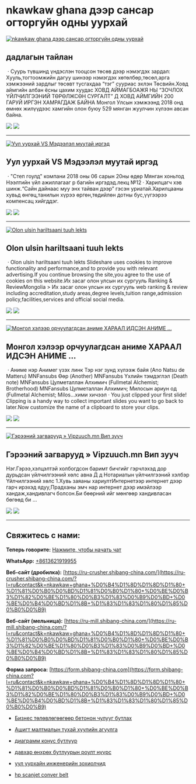 # nkawkaw ghana дээр сансар огторгуйн одны уурхай

<a href="https://swt.shibang-china.com/?l=ru&img&k=nkawkaw+ghana+%D0%B4%D1%8D%D1%8D%D1%80+%D1%81%D0%B0%D0%BD%D1%81%D0%B0%D1%80+%D0%BE%D0%B3%D1%82%D0%BE%D1%80%D0%B3%D1%83%D0%B9%D0%BD+%D0%BE%D0%B4%D0%BD%D1%8B+%D1%83%D1%83%D1%80%D1%85%D0%B0%D0%B9" target="_blank">![nkawkaw ghana дээр сансар огторгуйн одны уурхай](http://static.shibang-china.com/all-800x300/1266.jpg)</a>

## дадлагын тайлан
&nbsp;&#0183;&#32;Суурь түвшинд үндэслэн тооцсон төсөв дээр нэмэгдэх зардал: Хууль,тогтоомжийн дагуу шинээр нэмэгдэх хөтөлбөр,төсөл,арга хэмжээний зардлыг төсөвт тусгахдаа “тэг” сууриас эхлэн Төсвийн.Ховд аймгийн албан ёсны цахим хуудас ХОВД АЙМАГБОАЖЯ НЫ “ЗОЧЛОХ ҮЙЛЧИЛГЭЭНИЙ ТӨРӨЛЖСӨН СУРГАЛТ” Д ХОВД АЙМГИЙН 200 ГАРУЙ ИРГЭН ХАМРАГДАЖ БАЙНА Монгол Улсын хэмжээнд 2018 онд өмнөх жилүүдээс хамгийн олон буюу 529 мянган жуулчин хүлээн авсан байна.


<a href="https://whatsapp.shibangsoft.com/WhatsApp.php" target="_blank" title="WhatsApp">![](http://static.shibang-china.com/icon/whatsapp.png)</a> <a href="https://swt.shibang-china.com/?l=ru&icon&k=nkawkaw+ghana+%D0%B4%D1%8D%D1%8D%D1%80+%D1%81%D0%B0%D0%BD%D1%81%D0%B0%D1%80+%D0%BE%D0%B3%D1%82%D0%BE%D1%80%D0%B3%D1%83%D0%B9%D0%BD+%D0%BE%D0%B4%D0%BD%D1%8B+%D1%83%D1%83%D1%80%D1%85%D0%B0%D0%B9" target="_blank">![](http://static.shibang-china.com/icon/chat-ru.png)</a>

---

<a href="https://swt.shibang-china.com/?l=ru&img&k=nkawkaw+ghana+%D0%B4%D1%8D%D1%8D%D1%80+%D1%81%D0%B0%D0%BD%D1%81%D0%B0%D1%80+%D0%BE%D0%B3%D1%82%D0%BE%D1%80%D0%B3%D1%83%D0%B9%D0%BD+%D0%BE%D0%B4%D0%BD%D1%8B+%D1%83%D1%83%D1%80%D1%85%D0%B0%D0%B9" target="_blank">![Уул уурхай VS Мэдээлэл муутай иргэд](http://static.shibang-china.com/all-800x300/729.jpg)</a>

## Уул уурхай VS Мэдээлэл муутай иргэд
&nbsp;&#0183;&#32;&quot;Степ гоулд&quot; компани 2018 оны 06 сарын 20ны өдөр Мянган хоньтод Нээлтийн үйл ажиллагааг р багийн иргэдэд.лекц №12&nbsp;&#0183;&#32;Харилцагч хэв шинж.“Сайн дайнаас муу энх тайван дээр” гэсэн уриатай.Харилцааны хувьд өнгөц,танилын хүрээ өргөн,төдийлөн дотны бус,үүгээрээ компенсац хийгддэг.


<a href="https://whatsapp.shibangsoft.com/WhatsApp.php" target="_blank" title="WhatsApp">![](http://static.shibang-china.com/icon/whatsapp.png)</a> <a href="https://swt.shibang-china.com/?l=ru&icon&k=nkawkaw+ghana+%D0%B4%D1%8D%D1%8D%D1%80+%D1%81%D0%B0%D0%BD%D1%81%D0%B0%D1%80+%D0%BE%D0%B3%D1%82%D0%BE%D1%80%D0%B3%D1%83%D0%B9%D0%BD+%D0%BE%D0%B4%D0%BD%D1%8B+%D1%83%D1%83%D1%80%D1%85%D0%B0%D0%B9" target="_blank">![](http://static.shibang-china.com/icon/chat-ru.png)</a>

---

<a href="https://swt.shibang-china.com/?l=ru&img&k=nkawkaw+ghana+%D0%B4%D1%8D%D1%8D%D1%80+%D1%81%D0%B0%D0%BD%D1%81%D0%B0%D1%80+%D0%BE%D0%B3%D1%82%D0%BE%D1%80%D0%B3%D1%83%D0%B9%D0%BD+%D0%BE%D0%B4%D0%BD%D1%8B+%D1%83%D1%83%D1%80%D1%85%D0%B0%D0%B9" target="_blank">![Olon ulsin hariltsaani tuuh lekts](http://static.shibang-china.com/all-800x300/130.jpg)</a>

## Olon ulsin hariltsaani tuuh lekts
&nbsp;&#0183;&#32;Olon ulsin hariltsaani tuuh lekts Slideshare uses cookies to improve functionality and performance,and to provide you with relevant advertising.If you continue browsing the site,you agree to the use of cookies on this website.Их засаг олон улсын их сургууль Ranking &amp; ReviewMongolia &gt; Их засаг олон улсын их сургууль web ranking &amp; review including accreditation,study areas,degree levels,tuition range,admission policy,facilities,services and official social media.


<a href="https://whatsapp.shibangsoft.com/WhatsApp.php" target="_blank" title="WhatsApp">![](http://static.shibang-china.com/icon/whatsapp.png)</a> <a href="https://swt.shibang-china.com/?l=ru&icon&k=nkawkaw+ghana+%D0%B4%D1%8D%D1%8D%D1%80+%D1%81%D0%B0%D0%BD%D1%81%D0%B0%D1%80+%D0%BE%D0%B3%D1%82%D0%BE%D1%80%D0%B3%D1%83%D0%B9%D0%BD+%D0%BE%D0%B4%D0%BD%D1%8B+%D1%83%D1%83%D1%80%D1%85%D0%B0%D0%B9" target="_blank">![](http://static.shibang-china.com/icon/chat-ru.png)</a>

---

<a href="https://swt.shibang-china.com/?l=ru&img&k=nkawkaw+ghana+%D0%B4%D1%8D%D1%8D%D1%80+%D1%81%D0%B0%D0%BD%D1%81%D0%B0%D1%80+%D0%BE%D0%B3%D1%82%D0%BE%D1%80%D0%B3%D1%83%D0%B9%D0%BD+%D0%BE%D0%B4%D0%BD%D1%8B+%D1%83%D1%83%D1%80%D1%85%D0%B0%D0%B9" target="_blank">![Монгол хэлээр орчуулагдсан аниме ХАРААЛ ИДСЭН АНИМЕ …](http://static.shibang-china.com/all-800x300/1444.jpg)</a>

## Монгол хэлээр орчуулагдсан аниме ХАРААЛ ИДСЭН АНИМЕ …
&nbsp;&#0183;&#32;Аниме нэр Анимег үзэх линк Тэр нэг зунд хүлээж байя (Ano Natsu de Matteru) MNFansubs Өөр (Another) MNFansubs Үхлийн тэмдэглэл (Death note) MNFansubs Цулметаллан Алхимич (Fullmetal Alchemist; Brotherhood) MNFansubs Цулметаллан Алхимич; Милосын ариун од (Fullmetal Alchemist; Milos…хими хичээл&nbsp;&#0183;&#32;You just clipped your first slide! Clipping is a handy way to collect important slides you want to go back to later.Now customize the name of a clipboard to store your clips.


<a href="https://whatsapp.shibangsoft.com/WhatsApp.php" target="_blank" title="WhatsApp">![](http://static.shibang-china.com/icon/whatsapp.png)</a> <a href="https://swt.shibang-china.com/?l=ru&icon&k=nkawkaw+ghana+%D0%B4%D1%8D%D1%8D%D1%80+%D1%81%D0%B0%D0%BD%D1%81%D0%B0%D1%80+%D0%BE%D0%B3%D1%82%D0%BE%D1%80%D0%B3%D1%83%D0%B9%D0%BD+%D0%BE%D0%B4%D0%BD%D1%8B+%D1%83%D1%83%D1%80%D1%85%D0%B0%D0%B9" target="_blank">![](http://static.shibang-china.com/icon/chat-ru.png)</a>

---

<a href="https://swt.shibang-china.com/?l=ru&img&k=nkawkaw+ghana+%D0%B4%D1%8D%D1%8D%D1%80+%D1%81%D0%B0%D0%BD%D1%81%D0%B0%D1%80+%D0%BE%D0%B3%D1%82%D0%BE%D1%80%D0%B3%D1%83%D0%B9%D0%BD+%D0%BE%D0%B4%D0%BD%D1%8B+%D1%83%D1%83%D1%80%D1%85%D0%B0%D0%B9" target="_blank">![Гэрээний загварууд &#187; Vipzuuch.mn Вип зууч](http://static.shibang-china.com/all-800x300/1230.jpg)</a>

## Гэрээний загварууд &#187; Vipzuuch.mn Вип зууч
Нэг.Гэрээ,хэлцэлтэй холбогдсон баримт бичгийг гэрчлэхэд дор дурьдсан үйлчилгээний хөлс авна Д д Нотариатын үйлчилгээний хэлбэр Үйлчилгээний хөлс 1.Хувь заяаны хариултИнтернетээр интернет дээр гарч ирэхэд ядуу,Прадханы эмч нар интернет дээр имэйлээр хандаж,хандивлагч болсон.Би бөөрний ийг мөнгөөр хандивласан бөгөөд би …


<a href="https://whatsapp.shibangsoft.com/WhatsApp.php" target="_blank" title="WhatsApp">![](http://static.shibang-china.com/icon/whatsapp.png)</a> <a href="https://swt.shibang-china.com/?l=ru&icon&k=nkawkaw+ghana+%D0%B4%D1%8D%D1%8D%D1%80+%D1%81%D0%B0%D0%BD%D1%81%D0%B0%D1%80+%D0%BE%D0%B3%D1%82%D0%BE%D1%80%D0%B3%D1%83%D0%B9%D0%BD+%D0%BE%D0%B4%D0%BD%D1%8B+%D1%83%D1%83%D1%80%D1%85%D0%B0%D0%B9" target="_blank">![](http://static.shibang-china.com/icon/chat-ru.png)</a>

---
## Свяжитесь с нами:

**Теперь говорите:** [Нажмите, чтобы начать чат](https://swt.shibang-china.com?l=ru&contact&k=nkawkaw+ghana+%D0%B4%D1%8D%D1%8D%D1%80+%D1%81%D0%B0%D0%BD%D1%81%D0%B0%D1%80+%D0%BE%D0%B3%D1%82%D0%BE%D1%80%D0%B3%D1%83%D0%B9%D0%BD+%D0%BE%D0%B4%D0%BD%D1%8B+%D1%83%D1%83%D1%80%D1%85%D0%B0%D0%B9)

**WhatsApp:**  [+8613621919955](https://whatsapp.shibangsoft.com/WhatsApp.php)

**Веб-сайт (дробилка):** [https://ru-crusher.shibang-china.com/](https://ru-crusher.shibang-china.com/?l=ru&contact&k=nkawkaw+ghana+%D0%B4%D1%8D%D1%8D%D1%80+%D1%81%D0%B0%D0%BD%D1%81%D0%B0%D1%80+%D0%BE%D0%B3%D1%82%D0%BE%D1%80%D0%B3%D1%83%D0%B9%D0%BD+%D0%BE%D0%B4%D0%BD%D1%8B+%D1%83%D1%83%D1%80%D1%85%D0%B0%D0%B9)

**Веб-сайт (мельница):** [https://ru-mill.shibang-china.com/](https://ru-mill.shibang-china.com/?l=ru&contact&k=nkawkaw+ghana+%D0%B4%D1%8D%D1%8D%D1%80+%D1%81%D0%B0%D0%BD%D1%81%D0%B0%D1%80+%D0%BE%D0%B3%D1%82%D0%BE%D1%80%D0%B3%D1%83%D0%B9%D0%BD+%D0%BE%D0%B4%D0%BD%D1%8B+%D1%83%D1%83%D1%80%D1%85%D0%B0%D0%B9)

**Форма запроса:** [https://form.shibang-china.com](https://form.shibang-china.com?l=ru&contact&k=nkawkaw+ghana+%D0%B4%D1%8D%D1%8D%D1%80+%D1%81%D0%B0%D0%BD%D1%81%D0%B0%D1%80+%D0%BE%D0%B3%D1%82%D0%BE%D1%80%D0%B3%D1%83%D0%B9%D0%BD+%D0%BE%D0%B4%D0%BD%D1%8B+%D1%83%D1%83%D1%80%D1%85%D0%B0%D0%B9)

* [Бизнес төлөвлөгөөгөөр бетонон чулууг бутлах](../126/%D0%91%D0%B8%D0%B7%D0%BD%D0%B5%D1%81%20%D1%82%D3%A9%D0%BB%D3%A9%D0%B2%D0%BB%D3%A9%D0%B3%D3%A9%D3%A9%D0%B3%D3%A9%D3%A9%D1%80%20%D0%B1%D0%B5%D1%82%D0%BE%D0%BD%D0%BE%D0%BD%20%D1%87%D1%83%D0%BB%D1%83%D1%83%D0%B3%20%D0%B1%D1%83%D1%82%D0%BB%D0%B0%D1%85.md)

* [Ашигт малтмалын тухай хуулийн агуулга](../129/%D0%90%D1%88%D0%B8%D0%B3%D1%82%20%D0%BC%D0%B0%D0%BB%D1%82%D0%BC%D0%B0%D0%BB%D1%8B%D0%BD%20%D1%82%D1%83%D1%85%D0%B0%D0%B9%20%D1%85%D1%83%D1%83%D0%BB%D0%B8%D0%B9%D0%BD%20%D0%B0%D0%B3%D1%83%D1%83%D0%BB%D0%B3%D0%B0.md)

* [диаграмм конус бутлуур](../129/%D0%B4%D0%B8%D0%B0%D0%B3%D1%80%D0%B0%D0%BC%D0%BC%20%D0%BA%D0%BE%D0%BD%D1%83%D1%81%20%D0%B1%D1%83%D1%82%D0%BB%D1%83%D1%83%D1%80.md)

* [давхар өнхрөх бутлуурын роулт нүүрс](../129/%D0%B4%D0%B0%D0%B2%D1%85%D0%B0%D1%80%20%D3%A9%D0%BD%D1%85%D1%80%D3%A9%D1%85%20%D0%B1%D1%83%D1%82%D0%BB%D1%83%D1%83%D1%80%D1%8B%D0%BD%20%D1%80%D0%BE%D1%83%D0%BB%D1%82%20%D0%BD%D2%AF%D2%AF%D1%80%D1%81.md)

* [уул уурхайн инженерийн зохиолчид](../130/%D1%83%D1%83%D0%BB%20%D1%83%D1%83%D1%80%D1%85%D0%B0%D0%B9%D0%BD%20%D0%B8%D0%BD%D0%B6%D0%B5%D0%BD%D0%B5%D1%80%D0%B8%D0%B9%D0%BD%20%D0%B7%D0%BE%D1%85%D0%B8%D0%BE%D0%BB%D1%87%D0%B8%D0%B4.md)

* [hp scanjet conver belt](../129/hp%20scanjet%20conver%20belt.md)